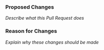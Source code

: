 ### Proposed Changes

_Describe what this Pull Request does_

### Reason for Changes

_Explain why these changes should be made_
